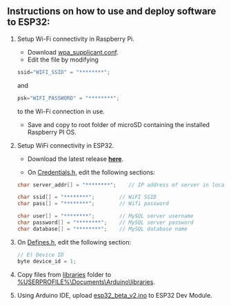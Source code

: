 ## Instructions on how to use and deploy software to ESP32:

1. Setup Wi-Fi connectivity in Raspberry Pi.

   - Download [wpa_supplicant.conf](https://github.com/johannesunana/IoT-Aircon-Alarm-System/blob/main/wpa_supplicant.conf).
   - Edit the file by modifying
   ```c
   ssid="WIFI_SSID" = "********";
   ```
   and
   ```c
   psk="WIFI_PASSWORD" = "********";
   ```
   to the Wi-Fi connection in use.
   - Save and copy to root folder of microSD containing the installed Raspberry PI OS.

2. Setup WiFi connectivity in ESP32.

   - Download the latest release **[here](https://github.com/johannesunana/IoT-Aircon-Alarm-System/archive/master.zip)**.

   - On <u>Credentials.h</u>, edit the following sections:

    ```c
    char server_addr[] = "********";	// IP address of server in local network
    ```
   ```c
   char ssid[] = "********";		// WiFI SSID
   char pass[] = "********";		// Wifi password
   
   char user[] = "********";		// MySQL server username
   char password[] = "********";	// MySQL server password
   char database[] = "********";	// MySQL database name
   ```

3. On <u>Defines.h</u>, edit the following section:

   ```c
   // E) Device ID
   byte device_id = 1;
   ```

4. Copy files from <u>libraries</u> folder to <u>%USERPROFILE%\Documents\Arduino\libraries</u>.

5. Using Arduino IDE, upload <u>esp32_beta_v2.ino</u> to ESP32 Dev Module.
